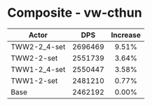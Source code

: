 # Composite - vw-cthun
| Actor | DPS | Increase |
|---|:---:|:---:|
|TWW2-2_4-set|2696469|9.51%|
|TWW2-2-set|2551739|3.64%|
|TWW1-2_4-set|2550447|3.58%|
|TWW1-2-set|2481210|0.77%|
|Base|2462192|0.00%|
